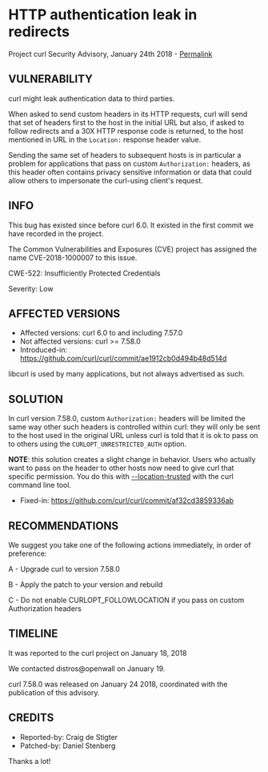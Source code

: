 HTTP authentication leak in redirects
=====================================

Project curl Security Advisory, January 24th 2018 -
[Permalink](https://curl.se/docs/CVE-2018-1000007.html)

VULNERABILITY
-------------

curl might leak authentication data to third parties.

When asked to send custom headers in its HTTP requests, curl will send that
set of headers first to the host in the initial URL but also, if asked to
follow redirects and a 30X HTTP response code is returned, to the host
mentioned in URL in the `Location:` response header value.

Sending the same set of headers to subsequent hosts is in particular a problem
for applications that pass on custom `Authorization:` headers, as this header
often contains privacy sensitive information or data that could allow others
to impersonate the curl-using client's request.

INFO
----

This bug has existed since before curl 6.0. It existed in the first commit we
have recorded in the project.

The Common Vulnerabilities and Exposures (CVE) project has assigned the name
CVE-2018-1000007 to this issue.

CWE-522: Insufficiently Protected Credentials

Severity: Low

AFFECTED VERSIONS
-----------------

- Affected versions: curl 6.0 to and including 7.57.0
- Not affected versions: curl >= 7.58.0
- Introduced-in: https://github.com/curl/curl/commit/ae1912cb0d494b48d514d

libcurl is used by many applications, but not always advertised as such.

SOLUTION
------------

In curl version 7.58.0, custom `Authorization:` headers will be limited the
same way other such headers is controlled within curl: they will only be sent
to the host used in the original URL unless curl is told that it is ok to pass
on to others using the `CURLOPT_UNRESTRICTED_AUTH` option.

**NOTE**: this solution creates a slight change in behavior. Users who
actually want to pass on the header to other hosts now need to give curl that
specific permission. You do this with
[--location-trusted](https://curl.se/docs/manpage.html#--location-trusted)
with the curl command line tool.

- Fixed-in: https://github.com/curl/curl/commit/af32cd3859336ab

RECOMMENDATIONS
---------------

We suggest you take one of the following actions immediately, in order of
preference:

 A - Upgrade curl to version 7.58.0

 B - Apply the patch to your version and rebuild

 C - Do not enable CURLOPT_FOLLOWLOCATION if you pass on custom Authorization
     headers

TIMELINE
---------

It was reported to the curl project on January 18, 2018

We contacted distros@openwall on January 19.

curl 7.58.0 was released on January 24 2018, coordinated with the publication
of this advisory.

CREDITS
-------

- Reported-by: Craig de Stigter
- Patched-by: Daniel Stenberg

Thanks a lot!
